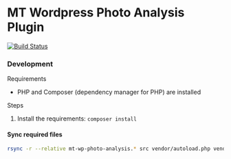 # MT Wordpress Photo Analysis Plugin

[![Build Status](https://travis-ci.org/MirosTruckstop/mt-wp-photo-analysis-plugin.svg?branch=master)](https://travis-ci.org/MirosTruckstop/mt-wp-photo-analysis-plugin)

### Development

Requirements
* PHP and Composer (dependency manager for PHP) are installed

Steps
1. Install the requirements: `composer install`

#### Sync required files

```sh
rsync -r --relative mt-wp-photo-analysis.* src vendor/autoload.php vendor/composer <host>:<wordpress-dir>/wp-content/plugins/mt-wp-photo-analysis/
```
